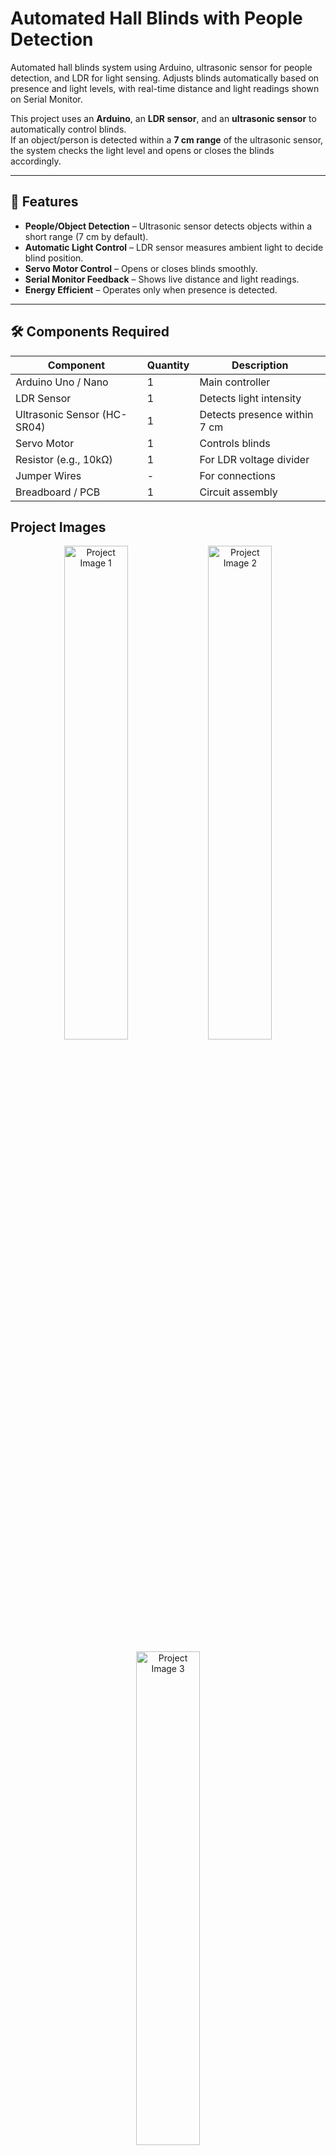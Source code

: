 # Automated Hall Blinds with People Detection

Automated hall blinds system using Arduino, ultrasonic sensor for people detection, and LDR for light sensing. Adjusts blinds automatically based on presence and light levels, with real-time distance and light readings shown on Serial Monitor.

This project uses an **Arduino**, an **LDR sensor**, and an **ultrasonic sensor** to automatically control blinds.  
If an object/person is detected within a **7 cm range** of the ultrasonic sensor, the system checks the light level and opens or closes the blinds accordingly.

---

## 📌 Features
- **People/Object Detection** – Ultrasonic sensor detects objects within a short range (7 cm by default).
- **Automatic Light Control** – LDR sensor measures ambient light to decide blind position.
- **Servo Motor Control** – Opens or closes blinds smoothly.
- **Serial Monitor Feedback** – Shows live distance and light readings.
- **Energy Efficient** – Operates only when presence is detected.

---

## 🛠 Components Required
| Component | Quantity | Description |
|-----------|----------|-------------|
| Arduino Uno / Nano | 1 | Main controller |
| LDR Sensor | 1 | Detects light intensity |
| Ultrasonic Sensor (HC-SR04) | 1 | Detects presence within 7 cm |
| Servo Motor | 1 | Controls blinds |
| Resistor (e.g., 10kΩ) | 1 | For LDR voltage divider |
| Jumper Wires | - | For connections |
| Breadboard / PCB | 1 | Circuit assembly |

## Project Images
<p align="center">
  <img src="images/images1.jpg" alt="Project Image 1" width="45%">
  <img src="images/images2.jpg" alt="Project Image 2" width="45%">
</p>
<p align="center">
  <img src="images/images3.jpg" alt="Project Image 3" width="45%">
</p>

### Video
click thumbnail to start
[![Watch the Video](images/images2.jpg)](images/Untitled (1).mp4)
